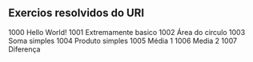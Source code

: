 ## Exercios resolvidos do URI

1000    Hello World!
1001    Extremamente basico
1002    Área do circulo
1003    Soma simples
1004    Produto simples
1005    Média 1
1006    Media 2
1007    Diferença


